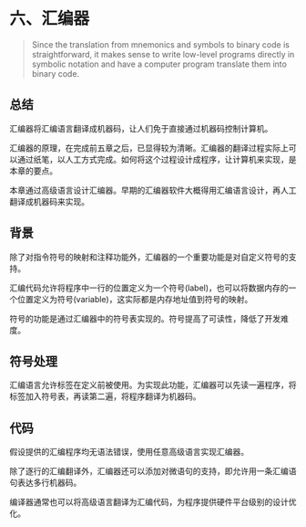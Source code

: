 # 六、汇编器

> Since the translation from mnemonics and symbols to binary
> code is straightforward, it makes sense to write low-level programs directly
> in symbolic notation and have a computer program translate them into
> binary code.

## 总结

汇编器将汇编语言翻译成机器码，让人们免于直接通过机器码控制计算机。

汇编器的原理，在完成前五章之后，已显得较为清晰。汇编器的翻译过程实际上可以通过纸笔，以人工方式完成。如何将这个过程设计成程序，让计算机来实现，是本章的要点。

本章通过高级语言设计汇编器。早期的汇编器软件大概得用汇编语言设计，再人工翻译成机器码来实现。

## 背景

除了对指令符号的映射和注释功能外，汇编器的一个重要功能是对自定义符号的支持。

汇编代码允许将程序中一行的位置定义为一个符号(label)，也可以将数据内存的一个位置定义为符号(variable)，这实际都是内存地址值到符号的映射。

符号的功能是通过汇编器中的符号表实现的。符号提高了可读性，降低了开发难度。

## 符号处理

汇编语言允许标签在定义前被使用。为实现此功能，汇编器可以先读一遍程序，将标签加入符号表，再读第二遍，将程序翻译为机器码。

## 代码

假设提供的汇编程序均无语法错误，使用任意高级语言实现汇编器。

除了逐行的汇编翻译外，汇编器还可以添加对微语句的支持，即允许用一条汇编语句表达多行机器码。

编译器通常也可以将高级语言翻译为汇编代码，为程序提供硬件平台级别的设计优化。